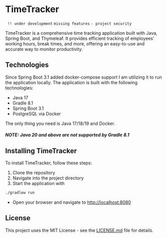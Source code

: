 # TimeTracker

` !! under development`
`missing features`
`- project security`

TimeTracker is a comprehensive time tracking application built with Java, Spring Boot, and Thymeleaf. It provides efficient tracking of employees' working hours, break times, and more, offering an easy-to-use and accurate way to monitor productivity.

## Technologies

Since Spring Boot 3.1 added docker-compose support I am utilizing it to run the application locally. The application is built with the following technologies:

* Java 17
* Gradle 8.1
* Spring Boot 3.1
* PostgreSQL via Docker

The only thing you need is Java 17/18/19 and Docker.
##### NOTE: Java 20 and above are not supported by Gradle 8.1

## Installing TimeTracker

To install TimeTracker, follow these steps:

1. Clone the repository
2. Navigate into the project directory
3. Start the application with 
```bash
./gradlew run
```
* Open your browser and navigate to [http://localhost:8080](http://localhost:8080)

## License

This project uses the MIT License - see the [LICENSE.md](./LICENSE.md) file for details.
